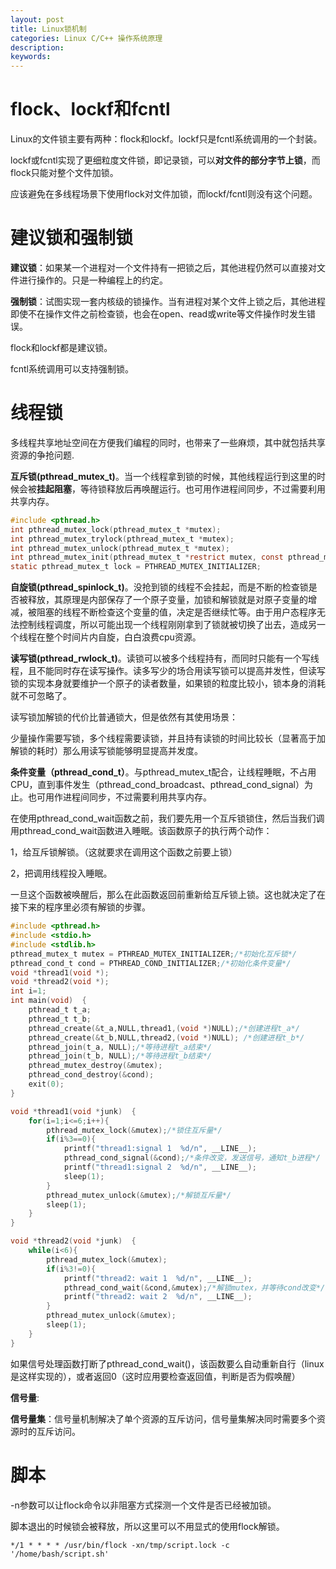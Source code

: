 ```yaml
---
layout: post
title: Linux锁机制
categories: Linux C/C++ 操作系统原理
description: 
keywords: 
---
```




# flock、lockf和fcntl

Linux的文件锁主要有两种：flock和lockf。lockf只是fcntl系统调用的一个封装。

lockf或fcntl实现了更细粒度文件锁，即记录锁，可以**对文件的部分字节上锁**，而flock只能对整个文件加锁。

应该避免在多线程场景下使用flock对文件加锁，而lockf/fcntl则没有这个问题。



# 建议锁和强制锁

**建议锁**：如果某一个进程对一个文件持有一把锁之后，其他进程仍然可以直接对文件进行操作的。只是一种编程上的约定。

**强制锁**：试图实现一套内核级的锁操作。当有进程对某个文件上锁之后，其他进程即使不在操作文件之前检查锁，也会在open、read或write等文件操作时发生错误。

flock和lockf都是建议锁。

fcntl系统调用可以支持强制锁。



# 线程锁

多线程共享地址空间在方便我们编程的同时，也带来了一些麻烦，其中就包括共享资源的争抢问题.

**互斥锁(pthread_mutex_t)**。当一个线程拿到锁的时候，其他线程运行到这里的时候会被**挂起阻塞**，等待锁释放后再唤醒运行。也可用作进程间同步，不过需要利用共享内存。
```c
#include <pthread.h>
int pthread_mutex_lock(pthread_mutex_t *mutex);
int pthread_mutex_trylock(pthread_mutex_t *mutex);
int pthread_mutex_unlock(pthread_mutex_t *mutex);
int pthread_mutex_init(pthread_mutex_t *restrict mutex, const pthread_mutexattr_t *restrict attr);
static pthread_mutex_t lock = PTHREAD_MUTEX_INITIALIZER;
```

**自旋锁(pthread_spinlock_t)**。没抢到锁的线程不会挂起，而是不断的检查锁是否被释放，其原理是内部保存了一个原子变量，加锁和解锁就是对原子变量的增减，被阻塞的线程不断检查这个变量的值，决定是否继续忙等。由于用户态程序无法控制线程调度，所以可能出现一个线程刚刚拿到了锁就被切换了出去，造成另一个线程在整个时间片内自旋，白白浪费cpu资源。

**读写锁(pthread_rwlock_t)**。读锁可以被多个线程持有，而同时只能有一个写线程，且不能同时存在读写操作。读多写少的场合用读写锁可以提高并发性，但读写锁的实现本身就要维护一个原子的读者数量，如果锁的粒度比较小，锁本身的消耗就不可忽略了。

读写锁加解锁的代价比普通锁大，但是依然有其使用场景：

少量操作需要写锁，多个线程需要读锁，并且持有读锁的时间比较长（显著高于加解锁的耗时）那么用读写锁能够明显提高并发度。

**条件变量（pthread_cond_t）**。与pthread_mutex_t配合，让线程睡眠，不占用CPU，直到事件发生（pthread_cond_broadcast、pthread_cond_signal）为止。也可用作进程间同步，不过需要利用共享内存。

在使用pthread_cond_wait函数之前，我们要先用一个互斥锁锁住，然后当我们调用pthread_cond_wait函数进入睡眠。该函数原子的执行两个动作：

1，给互斥锁解锁。（这就要求在调用这个函数之前要上锁）

2，把调用线程投入睡眠。

一旦这个函数被唤醒后，那么在此函数返回前重新给互斥锁上锁。这也就决定了在接下来的程序里必须有解锁的步骤。
```c
#include <pthread.h>  
#include <stdio.h>  
#include <stdlib.h>  
pthread_mutex_t mutex = PTHREAD_MUTEX_INITIALIZER;/*初始化互斥锁*/  
pthread_cond_t cond = PTHREAD_COND_INITIALIZER;/*初始化条件变量*/  
void *thread1(void *);  
void *thread2(void *);  
int i=1;  
int main(void)  {  
    pthread_t t_a;  
    pthread_t t_b;  
    pthread_create(&t_a,NULL,thread1,(void *)NULL);/*创建进程t_a*/  
    pthread_create(&t_b,NULL,thread2,(void *)NULL); /*创建进程t_b*/  
    pthread_join(t_a, NULL);/*等待进程t_a结束*/  
    pthread_join(t_b, NULL);/*等待进程t_b结束*/  
    pthread_mutex_destroy(&mutex);  
    pthread_cond_destroy(&cond);  
    exit(0);  
}  

void *thread1(void *junk)  {  
    for(i=1;i<=6;i++){  
        pthread_mutex_lock(&mutex);/*锁住互斥量*/  
        if(i%3==0){  
            printf("thread1:signal 1  %d/n", __LINE__);  
            pthread_cond_signal(&cond);/*条件改变，发送信号，通知t_b进程*/  
            printf("thread1:signal 2  %d/n", __LINE__);  
            sleep(1);  
        }  
        pthread_mutex_unlock(&mutex);/*解锁互斥量*/  
        sleep(1);  
    }  
}  

void *thread2(void *junk)  {  
    while(i<6){  
        pthread_mutex_lock(&mutex);   
        if(i%3!=0){  
            printf("thread2: wait 1  %d/n", __LINE__);  
            pthread_cond_wait(&cond,&mutex);/*解锁mutex，并等待cond改变*/  
            printf("thread2: wait 2  %d/n", __LINE__);  
        }  
        pthread_mutex_unlock(&mutex);  
        sleep(1);  
    }  
}  
```
如果信号处理函数打断了pthread_cond_wait()，该函数要么自动重新自行（linux是这样实现的），或者返回0（这时应用要检查返回值，判断是否为假唤醒）

**信号量**:

**信号量集**：信号量机制解决了单个资源的互斥访问，信号量集解决同时需要多个资源时的互斥访问。


# 脚本

-n参数可以让flock命令以非阻塞方式探测一个文件是否已经被加锁。

脚本退出的时候锁会被释放，所以这里可以不用显式的使用flock解锁。

`*/1 * * * * /usr/bin/flock -xn/tmp/script.lock -c '/home/bash/script.sh'`




